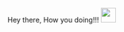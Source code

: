 <h>Hey there, How you doing!!!</h> <img src="https://raw.githubusercontent.com/MartinHeinz/MartinHeinz/master/wave.gif" width="30px">
